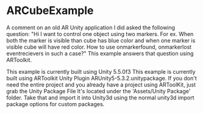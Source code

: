 # ARCubeExample
A comment on an old AR Unity application I did asked the following question: "Hi I want to control one object using two markers. For ex. When both the marker is visible than cube has blue color and when one marker is visible cube will have red color. How to use onmarkerfound, onmarkerlost eventrecievers in such a case?﻿"
This example answers that question using ARToolkit.

This example is currently built using Unity 5.5.0f3
This example is currently built using ARToolkit Unity Plugin ARUnity5-5.3.2.unitypackage.
If you don't need the entire project and you already have a project using ARToolKit, just grab the Unity Package File
It's located under the 'Assets/Unity Package' folder. Take that and import it into Unity3d using the normal unity3d import package options for custom packages.

